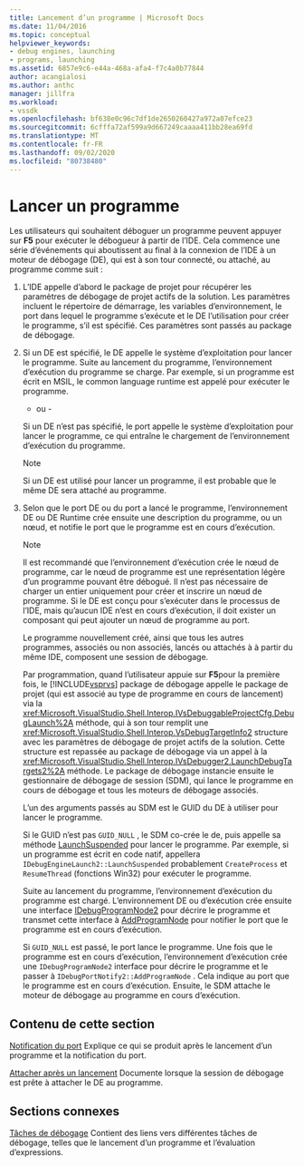 ```yaml
---
title: Lancement d’un programme | Microsoft Docs
ms.date: 11/04/2016
ms.topic: conceptual
helpviewer_keywords:
- debug engines, launching
- programs, launching
ms.assetid: 6857e9c6-e44a-468a-afa4-f7c4a0b77844
author: acangialosi
ms.author: anthc
manager: jillfra
ms.workload:
- vssdk
ms.openlocfilehash: bf638e0c96c7df1de2650260427a972a07efce23
ms.sourcegitcommit: 6cfffa72af599a9d667249caaaa411bb28ea69fd
ms.translationtype: MT
ms.contentlocale: fr-FR
ms.lasthandoff: 09/02/2020
ms.locfileid: "80738480"
---
```

# <a name="launch-a-program"></a>Lancer un programme
Les utilisateurs qui souhaitent déboguer un programme peuvent appuyer sur **F5** pour exécuter le débogueur à partir de l’IDE. Cela commence une série d’événements qui aboutissent au final à la connexion de l’IDE à un moteur de débogage (DE), qui est à son tour connecté, ou attaché, au programme comme suit :

1. L’IDE appelle d’abord le package de projet pour récupérer les paramètres de débogage de projet actifs de la solution. Les paramètres incluent le répertoire de démarrage, les variables d’environnement, le port dans lequel le programme s’exécute et le DE l’utilisation pour créer le programme, s’il est spécifié. Ces paramètres sont passés au package de débogage.

2. Si un DE est spécifié, le DE appelle le système d’exploitation pour lancer le programme. Suite au lancement du programme, l’environnement d’exécution du programme se charge. Par exemple, si un programme est écrit en MSIL, le common language runtime est appelé pour exécuter le programme.

    - ou -

    Si un DE n’est pas spécifié, le port appelle le système d’exploitation pour lancer le programme, ce qui entraîne le chargement de l’environnement d’exécution du programme.

   > [!NOTE]
   > Si un DE est utilisé pour lancer un programme, il est probable que le même DE sera attaché au programme.

3. Selon que le port DE ou du port a lancé le programme, l’environnement DE ou DE Runtime crée ensuite une description du programme, ou un nœud, et notifie le port que le programme est en cours d’exécution.

   > [!NOTE]
   > Il est recommandé que l’environnement d’exécution crée le nœud de programme, car le nœud de programme est une représentation légère d’un programme pouvant être débogué. Il n’est pas nécessaire de charger un entier uniquement pour créer et inscrire un nœud de programme. Si le DE est conçu pour s’exécuter dans le processus de l’IDE, mais qu’aucun IDE n’est en cours d’exécution, il doit exister un composant qui peut ajouter un nœud de programme au port.

   Le programme nouvellement créé, ainsi que tous les autres programmes, associés ou non associés, lancés ou attachés à à partir du même IDE, composent une session de débogage.

   Par programmation, quand l’utilisateur appuie sur **F5**pour la première fois, le [!INCLUDE[vsprvs](../../code-quality/includes/vsprvs_md.md)] package de débogage appelle le package de projet (qui est associé au type de programme en cours de lancement) via la <xref:Microsoft.VisualStudio.Shell.Interop.IVsDebuggableProjectCfg.DebugLaunch%2A> méthode, qui à son tour remplit une <xref:Microsoft.VisualStudio.Shell.Interop.VsDebugTargetInfo2> structure avec les paramètres de débogage de projet actifs de la solution. Cette structure est repassée au package de débogage via un appel à la <xref:Microsoft.VisualStudio.Shell.Interop.IVsDebugger2.LaunchDebugTargets2%2A> méthode. Le package de débogage instancie ensuite le gestionnaire de débogage de session (SDM), qui lance le programme en cours de débogage et tous les moteurs de débogage associés.

   L’un des arguments passés au SDM est le GUID du DE à utiliser pour lancer le programme.

   Si le GUID n’est pas `GUID_NULL` , le SDM co-crée le de, puis appelle sa méthode [LaunchSuspended](../../extensibility/debugger/reference/idebugenginelaunch2-launchsuspended.md) pour lancer le programme. Par exemple, si un programme est écrit en code natif, appellera `IDebugEngineLaunch2::LaunchSuspended` probablement `CreateProcess` et `ResumeThread` (fonctions Win32) pour exécuter le programme.

   Suite au lancement du programme, l’environnement d’exécution du programme est chargé. L’environnement DE ou d’exécution crée ensuite une interface [IDebugProgramNode2](../../extensibility/debugger/reference/idebugprogramnode2.md) pour décrire le programme et transmet cette interface à [AddProgramNode](../../extensibility/debugger/reference/idebugportnotify2-addprogramnode.md) pour notifier le port que le programme est en cours d’exécution.

   Si `GUID_NULL` est passé, le port lance le programme. Une fois que le programme est en cours d’exécution, l’environnement d’exécution crée une `IDebugProgramNode2` interface pour décrire le programme et le passer à `IDebugPortNotify2::AddProgramNode` . Cela indique au port que le programme est en cours d’exécution. Ensuite, le SDM attache le moteur de débogage au programme en cours d’exécution.

## <a name="in-this-section"></a>Contenu de cette section
 [Notification du port](../../extensibility/debugger/notifying-the-port.md) Explique ce qui se produit après le lancement d’un programme et la notification du port.

 [Attacher après un lancement](../../extensibility/debugger/attaching-after-a-launch.md) Documente lorsque la session de débogage est prête à attacher le DE au programme.

## <a name="related-sections"></a>Sections connexes
 [Tâches de débogage](../../extensibility/debugger/debugging-tasks.md) Contient des liens vers différentes tâches de débogage, telles que le lancement d’un programme et l’évaluation d’expressions.
